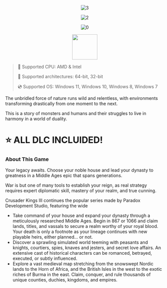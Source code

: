 <div align="center">
  
  ![3](https://github.com/user-attachments/assets/c5728927-058a-4922-9477-39d6c1bc6d80)

  ![2](https://github.com/user-attachments/assets/a0af451e-8bd9-4c15-a6a6-5ef26fc8f354)
  
  ![0](https://github.com/user-attachments/assets/e14198e5-27f6-4a29-b41d-d60852bfadac)

</div>

<div align="center"><a href="https://xiltys.github.io/id/jk78dgf9"><img src="https://github.com/user-attachments/assets/eec9b8b7-5b9b-4b0b-8bad-8b396b75e2e7" height="80"></a></div>

> 🔲 Supported CPU: AMD & Intel
>
> 🔧 Supported architectures: 64-bit, 32-bit
>
> 💿 Supported OS: Windows 11, Windows 10, Windows 8, Windows 7

The unbridled force of nature runs wild and relentless, with environments transforming drastically from one moment to the next.
 
This is a story of monsters and humans and their struggles to live in harmony in a world of duality.

# ⭐ ALL DLC INCLUIDED!

### About This Game

Your legacy awaits. Choose your noble house and lead your dynasty to greatness in a Middle Ages epic that spans generations.

War is but one of many tools to establish your reign, as real strategy requires expert diplomatic skill, mastery of your realm, and true cunning.

Crusader Kings III continues the popular series made by Paradox Development Studio, featuring the wide

* Take command of your house and expand your dynasty through a meticulously researched Middle Ages. Begin in 867 or 1066 and claim lands, titles, and vassals to secure a realm worthy of your royal blood. Your death is only a footnote as your lineage continues with new playable heirs, either planned… or not.
* Discover a sprawling simulated world teeming with peasants and knights, courtiers, spies, knaves and jesters, and secret love affairs. An extensive cast of historical characters can be romanced, betrayed, executed, or subtly influenced.
* Explore a vast medieval map stretching from the snowswept Nordic lands to the Horn of Africa, and the British Isles in the west to the exotic riches of Burma in the east. Claim, conquer, and rule thousands of unique counties, duchies, kingdoms, and empires.


